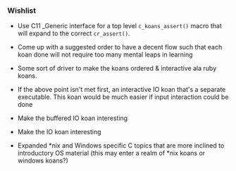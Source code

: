 ### Wishlist
* Use C11 _Generic interface for a top level `c_koans_assert()` macro that will
expand to the correct `cr_assert()`.

* Come up with a suggested order to have a decent flow such that each koan done
will not require too many mental leaps in learning

* Some sort of driver to make the koans ordered & interactive ala ruby koans.

* If the above point isn't met first, an interactive IO koan that's a separate
executable. This koan would be much easier if input interaction could be done

* Make the buffered IO koan interesting

* Make the IO koan interesting

* Expanded \*nix and Windows specific C topics that are more inclined to
introductory OS material (this may enter a realm of \*nix koans or windows koans?)
